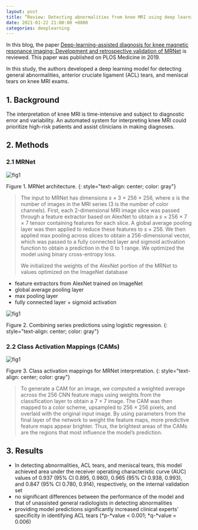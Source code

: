 ```yaml
---
layout: post
title: “Review: Detecting abnormalities from knee MRI using deep learning"
date: 2021-01-22 21:00:00 +0800
categories: deeplearning
---
```


In this blog, the paper [Deep-learning-assisted diagnosis for knee magnetic resonance imaging: Development and retrospective validation of MRNet](https://journals.plos.org/plosmedicine/article?id=10.1371/journal.pmed.1002699) is reviewed. This paper was published on PLOS Medicine in 2019.

In this study, the authors  developed a deep learning model for detecting general abnormalities, anterior cruciate ligament (ACL) tears, and meniscal tears on knee MRI exams.

## 1. Background

The interpretation of knee MRI is time-intensive and subject to diagnostic error and variability. An automated system for interpreting knee MRI could prioritize high-risk patients and assist clinicians in making diagnoses.

## 2. Methods

### 2.1 MRNet

![fig1]({{site.baseurl}}/assets/210122_MRNet/img/fig1.png)

Figure 1. MRNet architecture.
{: style="text-align: center; color: gray"}

> The input to MRNet has dimensions *s* × 3 × 256 × 256, where *s* is the number of images in the MRI series (3 is the number of color channels). First, each 2-dimensional MRI image slice was passed through a feature extractor based on AlexNet to obtain a *s* × 256 × 7 × 7 tensor containing features for each slice. A global average pooling layer was then applied to reduce these features to *s* × 256. We then applied max pooling across slices to obtain a 256-dimensional vector, which was passed to a fully connected layer and sigmoid activation function to obtain a prediction in the 0 to 1 range. We optimized the model using binary cross-entropy loss. 
>
> We initialized the weights of the AlexNet portion of the MRNet to values optimized on the ImageNet database

* feature extractors from AlexNet trained on ImageNet
* global average pooling layer
* max pooling layer
* fully connected layer + sigmoid activation

![fig1]({{site.baseurl}}/assets/210122_MRNet/img/fig2.png)

Figure 2. Combining series predictions using logistic regression.
{: style="text-align: center; color: gray"}

### 2.2 Class Activation Mappings (CAMs)

![fig1]({{site.baseurl}}/assets/210122_MRNet/img/fig3.png)

Figure 3. Class activation mappings for MRNet interpretation.
{: style="text-align: center; color: gray"}

> To generate a CAM for an image, we computed a weighted average across the 256 CNN feature maps using weights from the classification layer to obtain a 7 × 7 image. The CAM was then mapped to a color scheme, upsampled to 256 × 256 pixels, and overlaid with the original input image. By using parameters from the final layer of the network to weight the feature maps, more predictive feature maps appear brighter. Thus, the brightest areas of the CAMs are the regions that most influence the model’s prediction.

## 3. Results

* In detecting abnormalities, ACL tears, and meniscal tears, this model achieved area under the receiver operating characteristic curve (AUC) values of 0.937 (95% CI 0.895, 0.980), 0.965 (95% CI 0.938, 0.993), and 0.847 (95% CI 0.780, 0.914), respectively, on the internal validation set
* no significant differences between the performance of the model and that of unassisted general radiologists in detecting abnormalities
* providing model predictions significantly increased clinical experts’ specificity in identifying ACL tears (*p-*value < 0.001; *q-*value = 0.006)

